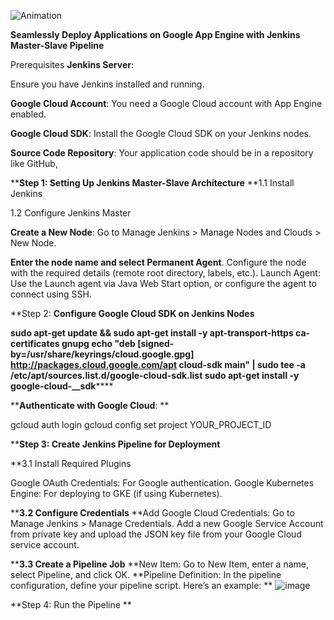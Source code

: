 


![Animation](https://github.com/vishal343012/MyDevOps-Projects/assets/119778329/54c965e3-dbee-4333-96f4-a6b82ea55349)





**Seamlessly Deploy Applications on Google App Engine with Jenkins Master-Slave Pipeline**

Prerequisites
**Jenkins Server**: 

Ensure you have Jenkins installed and running.

**Google Cloud Account**: 
You need a Google Cloud account with App Engine enabled.

**Google Cloud SDK**: 
Install the Google Cloud SDK on your Jenkins nodes.

**Source Code Repository**: 
Your application code should be in a repository like GitHub,


****Step 1: Setting Up Jenkins Master-Slave Architecture**
**1.1 Install Jenkins

1.2 Configure Jenkins Master

**Create a New Node**:
Go to Manage Jenkins > Manage Nodes and Clouds > New Node.

**Enter the node name and select Permanent Agent**.
Configure the node with the required details (remote root directory, labels, etc.).
Launch Agent: Use the Launch agent via Java Web Start option, or configure the agent to connect using SSH.

**Step 2: **Configure Google Cloud SDK on Jenkins Nodes**

******sudo apt-get update && sudo apt-get install -y apt-transport-https ca-certificates gnupg
echo "deb [signed-by=/usr/share/keyrings/cloud.google.gpg] http://packages.cloud.google.com/apt cloud-sdk main" | sudo tee -a /etc/apt/sources.list.d/google-cloud-sdk.list
sudo apt-get install -y google-cloud-****__sdk******

****Authenticate with Google Cloud**:
**

gcloud auth login
gcloud config set project YOUR_PROJECT_ID



****Step 3: Create Jenkins Pipeline for Deployment**

**3.1 Install Required Plugins

Google OAuth Credentials: For Google authentication.
Google Kubernetes Engine: For deploying to GKE (if using Kubernetes).

****3.2 Configure Credentials**
**Add Google Cloud Credentials:
Go to Manage Jenkins > Manage Credentials.
Add a new Google Service Account from private key and upload the JSON key file from your Google Cloud service account.

****3.3 Create a Pipeline Job**
**New Item: Go to New Item, enter a name, select Pipeline, and click OK.
**Pipeline Definition: In the pipeline configuration, define your pipeline script. Here’s an example:
**
![image](https://github.com/vishal343012/MyDevOps-Projects/assets/119778329/a87dce46-05fd-404a-bf67-58e0d9b8508e)


**Step 4: Run the Pipeline
**
